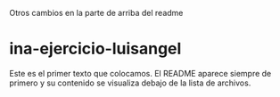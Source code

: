 
Otros cambios en la parte de arriba del readme
# ina-ejercicio-luisangel
Este es el primer texto que colocamos. El README aparece siempre de primero y su contenido se visualiza debajo de la lista de archivos.
